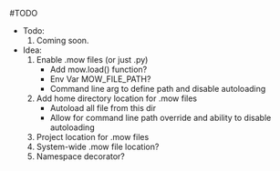 #TODO

* Todo:
	1. Coming soon.
* Idea:
	1. Enable .mow files (or just .py) 
		* Add mow.load() function?
		* Env Var MOW_FILE_PATH?
		* Command line arg to define path and disable autoloading
	2. Add home directory location for .mow files
		* Autoload all file from this dir
		* Allow for command line path override and ability to disable autoloading
	3. Project location for .mow files
	4. System-wide .mow file location?
	5. Namespace decorator?
